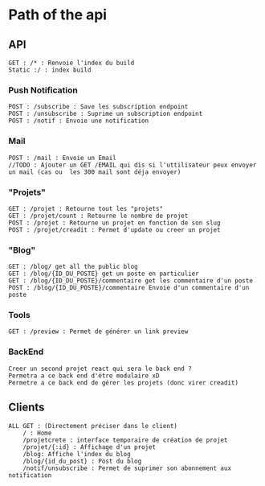 # Path of the api

## API

    GET : /* : Renvoie l'index du build
    Static :/ : index build

### Push Notification

    POST : /subscribe : Save les subscription endpoint
    POST : /unsubscribe : Suprime un subscription endpoint
    POST : /notif : Envoie une notification

### Mail

    POST : /mail : Envoie un Email
    //TODO : Ajouter un GET /EMAIL qui dis si l'uttilisateur peux envoyer un mail (cas ou  les 300 mail sont déja envoyer)

### "Projets"

    GET : /projet : Retourne tout les "projets"
    GET : /projet/count : Retourne le nombre de projet
    POST : /projet : Retourne un projet en fonction de son slug
    POST : /projet/creadit : Permet d'update ou creer un projet

### "Blog"

    GET : /blog/ get all the public blog
    GET : /blog/{ID_DU_POSTE} get un poste en particulier
    GET : /blog/{ID_DU_POSTE}/commentaire get les commentaire d'un poste
    POST : /blog/{ID_DU_POSTE}/commentaire Envoie d'un commentaire d'un poste

### Tools

    GET : /preview : Permet de générer un link preview

### BackEnd

    Creer un second projet react qui sera le back end ?
    Permetra a ce back end d'étre modulaire xD
    Permetre a ce back end de gérer les projets (donc virer creadit)

## Clients

    ALL GET : (Directement préciser dans le client)
        / : Home
        /projetcrete : interface temporaire de création de projet
        /projet/{:id} : Affichage d'un projet
        /blog: Affiche l'index du blog
        /blog/{id_du_post} : Post du blog
        /notif/unsubscribe : Permet de suprimer son abonnement aux notification
